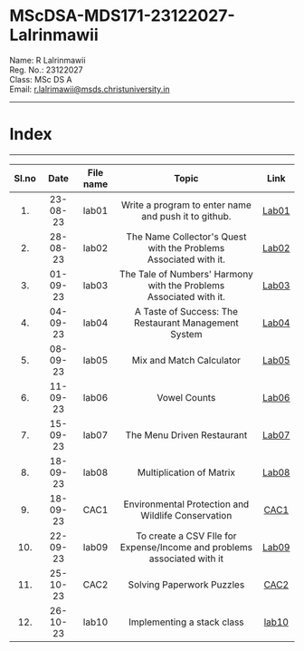 # MScDSA-MDS171-23122027-Lalrinmawii

Name: R Lalrinmawii   
Reg. No.: 23122027   
Class: MSc DS A          
Email: r.lalrimawii@msds.christuniversity.in



***
# **Index**
***                              



|Sl.no|Date|File name|Topic|Link|
|:----:|:----:|:---:|:----:|:----:|
|1.|23-08-23|lab01|Write a program to enter name and push it to github.|[Lab01](https://github.com/rLalrinmawii/MScDSA-MDS171-23122027-Lalrinmawii/blob/17b3c12cd205bbceb72123a13a887230ada9dc38/Lab01.ipynb)|
|2.|28-08-23|lab02|The Name Collector's Quest with the Problems Associated with it.|[Lab02](https://github.com/rLalrinmawii/MScDSA-MDS171-23122027-Lalrinmawii/blob/17b3c12cd205bbceb72123a13a887230ada9dc38/Lab02.ipynb)|
|3.|01-09-23|lab03|The Tale of Numbers' Harmony with the Problems Associated with it.|[Lab03](https://github.com/rLalrinmawii/MScDSA-MDS171-23122027-Lalrinmawii/blob/17b3c12cd205bbceb72123a13a887230ada9dc38/Lab03.ipynb)|
|4.|04-09-23|lab04|A Taste of Success: The Restaurant Management System|[Lab04](https://github.com/rLalrinmawii/MScDSA-MDS171-23122027-Lalrinmawii/blob/17b3c12cd205bbceb72123a13a887230ada9dc38/Lab04.ipynb)|
|5.|08-09-23|lab05|Mix and Match Calculator|[Lab05](https://github.com/rLalrinmawii/MScDSA-MDS171-23122027-Lalrinmawii/tree/f3025d84f3f3d5341583fde0ea73c253b797b38b/Lab05)|
|6.|11-09-23|lab06|Vowel Counts|[Lab06](https://github.com/rLalrinmawii/MScDSA-MDS171-23122027-Lalrinmawii/blob/05d3ea0c5b25c6ebb6331e34bd8ffc710df59218/Lab06.ipynb)|
|7.|15-09-23|lab07|The Menu Driven Restaurant |[Lab07](https://github.com/rLalrinmawii/MScDSA-MDS171-23122027-Lalrinmawii/blob/41cf16e3037813c5219a926308ffff85befc519c/lab07.ipynb)|
|8.|18-09-23|lab08|Multiplication of Matrix |[Lab08](https://github.com/rLalrinmawii/MScDSA-MDS171-23122027-Lalrinmawii/blob/3fa7922af88e18b2f26753139bc9a4f8a0388d60/lab08.ipynb)|
|9.|18-09-23|CAC1|Environmental Protection and Wildlife Conservation|[CAC1](https://github.com/rLalrinmawii/MScDSA-MDS171-23122027-Lalrinmawii/blob/6031a146a77f2abaeda5b4ac8f4fb3d7a69bcacb/CAC.ipynb)|
|10.|22-09-23|lab09|To create a CSV FIle for Expense/Income and problems associated with it|[Lab09](https://github.com/rLalrinmawii/MScDSA-MDS171-23122027-Lalrinmawii/tree/8501a68f01d15db960c0fa2a1885e8885f2e0a9b/Lab09)|
|11.|25-10-23|CAC2|Solving Paperwork Puzzles|[CAC2](https://github.com/rLalrinmawii/MScDSA-MDS171-23122027-Lalrinmawii/blob/51a57ad197872df2a98c67cef1b8644442f6eb1b/CAC2.ipynb)|
|12.|26-10-23|lab10|Implementing a stack class|[lab10](https://github.com/rLalrinmawii/MScDSA-MDS171-23122027-Lalrinmawii/blob/e2ea72e9eb3c92d3889386fce7c9926a368fd1e6/lab10.ipynb)|